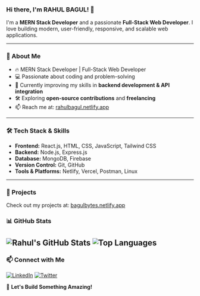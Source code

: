 
### Hi there, I'm RAHUL BAGUL! 👋

I'm a **MERN Stack Developer** and a passionate **Full-Stack Web Developer**. I love building modern, user-friendly, responsive, and scalable web applications.

---

### 🚀 About Me
- 🔥 MERN Stack Developer | Full-Stack Web Developer
- 💻 Passionate about coding and problem-solving
- 🌱 Currently improving my skills in **backend development & API integration**
- 🛠️ Exploring **open-source contributions** and **freelancing**
- 📫 Reach me at: [rahulbagul.netlify.app](https://rahulbagul.netlify.app/)

---

### 🛠️ Tech Stack & Skills
- **Frontend:** React.js, HTML, CSS, JavaScript, Tailwind CSS
- **Backend:** Node.js, Express.js
- **Database:** MongoDB, Firebase
- **Version Control:** Git, GitHub
- **Tools & Platforms:** Netlify, Vercel, Postman, Linux

---

### 📌 Projects
Check out my projects at: [bagulbytes.netlify.app](https://bagulbytes.netlify.app/)

### 📊 GitHub Stats
![Rahul's GitHub Stats](https://github-readme-stats.vercel.app/api?username=rahulbagulx&show_icons=true&theme=dark)
![Top Languages](https://github-readme-stats.vercel.app/api/top-langs/?username=rahulbagulx&layout=compact&theme=dark)
---

### 📫 Connect with Me
[![LinkedIn](https://img.shields.io/badge/LinkedIn-Connect-blue?style=flat&logo=linkedin)](https://www.linkedin.com/in/rahulbagulx) 
[![Twitter](https://img.shields.io/badge/Twitter-Follow-blue?style=flat&logo=twitter)](https://twitter.com/rahulbagulx)

🚀 **Let's Build Something Amazing!**
